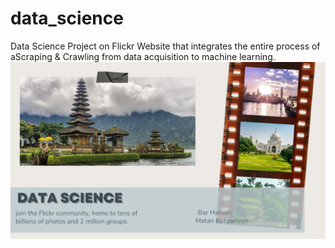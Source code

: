 # data_science
Data Science Project on Flickr Website that integrates the entire process of aScraping &amp; Crawling  from data acquisition to machine learning.
![](images/1.jpg)
